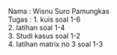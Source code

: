 Nama : Wisnu Suro Pamungkas   
Tugas : 1. kuis soal 1-6    
        2. latihan soal 1-4   
        3. Studi kasus soal 1-2   
        4. latihan matrix no 3 soal 1-3   